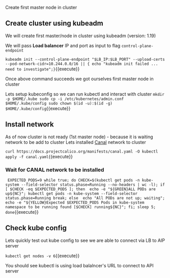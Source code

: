 Create first master node in cluster 

## Create cluster using kubeadm

We will create first master/node in cluster using kubeadm (version:
1.19)

We will pass **Load balancer** IP and port as input to flag `control-plane-endpoint`

`kubeadm init --control-plane-endpoint "$LB_IP:$LB_PORT" --upload-certs --pod-network-cidr=10.244.0.0/16 || { echo "kubeadm init failed ... need to investigate";}`{{execute}}

Once above command succeeds we got ourselves first master node in cluster 

Lets setup kubeconfig so we can run kubectl and interact with cluster 
`
mkdir -p $HOME/.kube
sudo cp -i /etc/kubernetes/admin.conf $HOME/.kube/config
sudo chown $(id -u):$(id -g) $HOME/.kube/config
`{{execute}}

## Install network 

As of now cluster is not ready (1st master node) - because it is waiting network to be add to cluster
Lets installed [Canal](https://docs.projectcalico.org/getting-started/kubernetes/flannel/flannel) network to cluster 

`
curl https://docs.projectcalico.org/manifests/canal.yaml -O
kubectl apply -f canal.yaml
`{{execute}}

### Wait for CANAL network to be installed 

`
EXPECTED_PODS=9
while true;
  do CHECK=$(kubectl get pods -n kube-system --field-selector status.phase=Running --no-headers | wc -l);
   if [ $CHECK -eq $EXPECTED_PODS ];
     then 
          echo -e "${GREEN}ALL PODs are up${NC}";
          kubectl get pods -n kube-system --field-selector status.phase=Running
          break;
     else 
          echo "All PODs are not up; waiting";
          echo -e "${YELLOW}Expected $EXPECTED_PODS Pods in kube-system namespace to be running found [$CHECK] running${NC}";
   fi;
   sleep 5;
done`{{execute}}

## Check kube config 

Lets quickly test out kube config to see we are able to connect via LB to AIP server 

`kubectl get nodes -v 6`{{execute}}

You should see kubectl is using load balalncer's URL to connect to API server